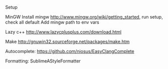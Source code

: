 Setup

MinGW
Install mingw http://www.mingw.org/wiki/getting_started, run setup, check all default
Add mingw path to env vars

Lazy c++
http://www.lazycplusplus.com/download.html

Make
http://gnuwin32.sourceforge.net/packages/make.htm

Autocomplete:
https://github.com/niosus/EasyClangComplete

Formatting:
SublimeAStyleFormatter